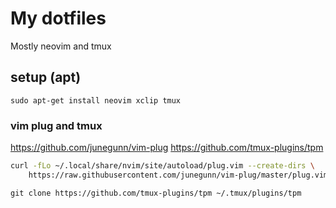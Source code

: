 # My dotfiles

Mostly neovim and tmux


## setup (apt)

`sudo apt-get install neovim xclip tmux`

### vim plug and tmux 

https://github.com/junegunn/vim-plug
https://github.com/tmux-plugins/tpm

```sh
curl -fLo ~/.local/share/nvim/site/autoload/plug.vim --create-dirs \
    https://raw.githubusercontent.com/junegunn/vim-plug/master/plug.vim
```
`git clone https://github.com/tmux-plugins/tpm ~/.tmux/plugins/tpm`
